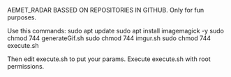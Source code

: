 AEMET_RADAR BASSED ON REPOSITORIES IN GITHUB. Only for fun purposes. 

Use this commands:
sudo apt update
sudo apt install imagemagick -y
sudo chmod 744 generateGif.sh
sudo chmod 744 imgur.sh
sudo chmod 744 execute.sh

Then edit execute.sh to put your params.
Execute execute.sh with root permissions. 
